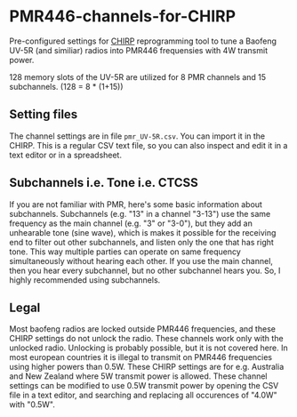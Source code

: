 # PMR446-channels-for-CHIRP
Pre-configured settings for [CHIRP](https://trac.chirp.danplanet.com/chirp_next/next-20230509/) reprogramming tool to tune a Baofeng UV-5R (and similiar) radios into PMR446 frequensies with 4W transmit power.

128 memory slots of the UV-5R are utilized for 8 PMR channels and 15 subchannels. (128 = 8 * (1+15))

## Setting files
The channel settings are in file `pmr_UV-5R.csv`. You can import it in the CHIRP. This is a regular CSV text file, so you can also inspect and edit it in a text editor or in a spreadsheet.

## Subchannels i.e. Tone i.e. CTCSS 
If you are not familiar with PMR, here's some basic information about subchannels. 
Subchannels (e.g. "13" in a channel "3-13") use the same frequency as the main channel (e.g. "3" or "3-0"), but they add an unhearable tone (sine wave), which is makes it possible for the receiving end to filter out other subchannels, and listen only the one that has right tone. This way multiple parties can operate on same frequency simultaneously without hearing each other. If you use the main channel, then you hear every subchannel, but no other subchannel hears you. So, I highly recommended using subchannels.

## Legal
Most baofeng radios are locked outside PMR446 frequencies, and these CHIRP settings do not unlock the radio. These channels work only with the unlocked radio. Unlocking is probably possible, but it is not covered here. In most european countries it is illegal to transmit on PMR446 frequencies using higher powers than 0.5W. These CHIRP settings are for e.g. Australia and New Zealand where 5W transmit power is allowed. These channel settings can be modified to use 0.5W transmit power by opening the CSV file in a text editor, and searching and replacing all occurences of "4.0W" with "0.5W".
